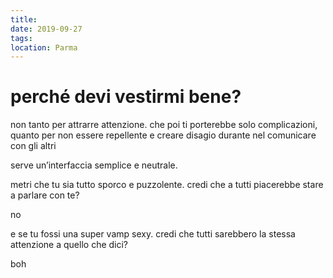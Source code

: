 ```yaml
---
title: 
date: 2019-09-27
tags: 
location: Parma
---
```


# perché devi vestirmi bene?
non tanto per attrarre attenzione. che poi ti porterebbe solo complicazioni, quanto per non essere repellente e creare disagio durante nel comunicare con gli altri 

serve un’interfaccia semplice e neutrale. 

metri che tu sia tutto sporco e puzzolente. credi che a tutti piacerebbe stare a parlare con te?

no

e se tu fossi una super vamp sexy. credi che tutti sarebbero la stessa attenzione a quello che dici?

boh
